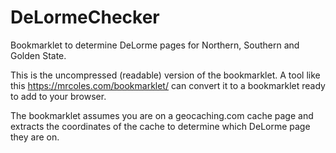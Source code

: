 # DeLormeChecker
Bookmarklet to determine DeLorme pages for Northern, Southern and Golden State.

This is the uncompressed (readable) version of the bookmarklet. A tool like this https://mrcoles.com/bookmarklet/ can convert it to a bookmarklet ready to add to your browser. 

The bookmarklet assumes you are on a geocaching.com cache page and extracts the coordinates of the cache to determine which DeLorme page they are on. 
